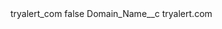 <?xml version="1.0" encoding="UTF-8"?>
<CustomMetadata xmlns="http://soap.sforce.com/2006/04/metadata" xmlns:xsi="http://www.w3.org/2001/XMLSchema-instance" xmlns:xsd="http://www.w3.org/2001/XMLSchema">
    <label>tryalert_com</label>
    <protected>false</protected>
    <values>
        <field>Domain_Name__c</field>
        <value xsi:type="xsd:string">tryalert.com</value>
    </values>
</CustomMetadata>
